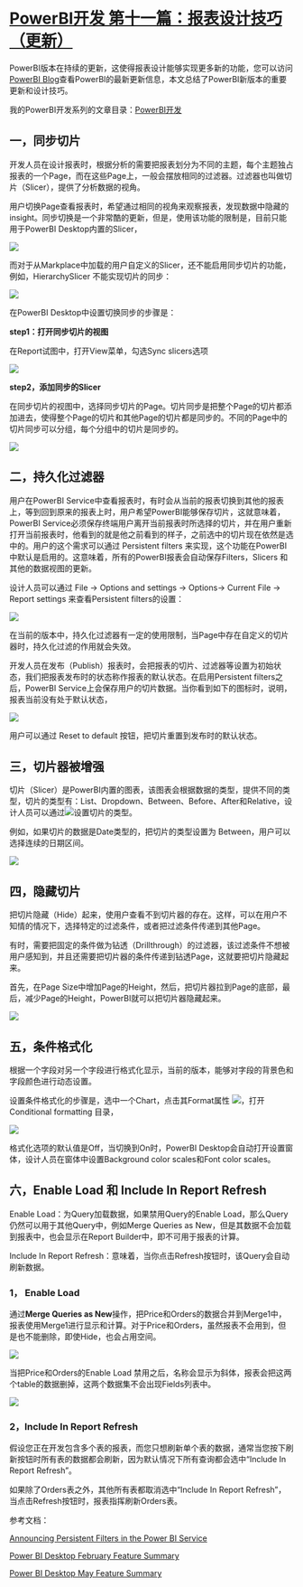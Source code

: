 # [PowerBI开发 第十一篇：报表设计技巧（更新）](https://www.cnblogs.com/ljhdo/p/4650727.html)

PowerBI版本在持续的更新，这使得报表设计能够实现更多新的功能，您可以访问 [PowerBI Blog](https://powerbi.microsoft.com/en-us/blog/)查看PowerBI的最新更新信息，本文总结了PowerBI新版本的重要更新和设计技巧。

我的PowerBI开发系列的文章目录：[PowerBI开发](https://www.cnblogs.com/ljhdo/category/968907.html)

## **一，同步切片**

开发人员在设计报表时，根据分析的需要把报表划分为不同的主题，每个主题独占报表的一个Page，而在这些Page上，一般会摆放相同的过滤器。过滤器也叫做切片（Slicer），提供了分析数据的视角。

用户切换Page查看报表时，希望通过相同的视角来观察报表，发现数据中隐藏的insight。同步切换是一个非常酷的更新，但是，使用该功能的限制是，目前只能用于PowerBI Desktop内置的Slicer，

![](https://images2018.cnblogs.com/blog/628084/201807/628084-20180703165109224-1420560461.png)

而对于从Markplace中加载的用户自定义的Slicer，还不能启用同步切片的功能，例如，HierarchySlicer 不能实现切片的同步：

![](https://images2018.cnblogs.com/blog/628084/201807/628084-20180703165316507-1311175372.png)

在PowerBI Desktop中设置切换同步的步骤是：

**step1：打开同步切片的视图**

在Report试图中，打开View菜单，勾选Sync slicers选项

![](https://images2018.cnblogs.com/blog/628084/201807/628084-20180703165829339-54529979.png)

**step2，添加同步的Slicer**

在同步切片的视图中，选择同步切片的Page。切片同步是把整个Page的切片都添加进去，使得整个Page的切片和其他Page的切片都是同步的。不同的Page中的切片同步可以分组，每个分组中的切片是同步的。

![](https://images2018.cnblogs.com/blog/628084/201807/628084-20180703170123780-186854082.png)

## **二，持久化过滤器**

用户在PowerBI Service中查看报表时，有时会从当前的报表切换到其他的报表上，等到回到原来的报表上时，用户希望PowerBI能够保存切片，这就意味着，PowerBI Service必须保存终端用户离开当前报表时所选择的切片，并在用户重新打开当前报表时，他看到的就是他之前看到的样子，之前选中的切片现在依然是选中的。用户的这个需求可以通过 Persistent filters 来实现，这个功能在PowerBI中默认是启用的。这意味着，所有的PowerBI报表会自动保存Filters，Slicers 和其他的数据视图的更新。

设计人员可以通过 File -> Options and settings -> Options-> Current File -> Report settings 来查看Persistent filters的设置：

![](https://images2018.cnblogs.com/blog/628084/201807/628084-20180703171015964-2044538514.png)

在当前的版本中，持久化过滤器有一定的使用限制，当Page中存在自定义的切片器时，持久化过滤的作用就会失效。

开发人员在发布（Publish）报表时，会把报表的切片、过滤器等设置为初始状态，我们把报表发布时的状态称作报表的默认状态。在启用Persistent filters之后，PowerBI Service上会保存用户的切片数据。当你看到如下的图标时，说明，报表当前没有处于默认状态，

![](https://images2018.cnblogs.com/blog/628084/201807/628084-20180703171810387-908726812.png)

用户可以通过 Reset to default 按钮，把切片重置到发布时的默认状态。

## 三，切片器被增强

切片（Slicer）是PowerBI内置的图表，该图表会根据数据的类型，提供不同的类型，切片的类型有：List、Dropdown、Between、Before、After和Relative，设计人员可以通过![](https://images2018.cnblogs.com/blog/628084/201807/628084-20180703174224605-2122046681.png)设置切片的类型。

例如，如果切片的数据是Date类型的，把切片的类型设置为 Between，用户可以选择连续的日期区间。

![](https://images2018.cnblogs.com/blog/628084/201807/628084-20180703174412833-1285663998.png)

## 四，隐藏切片

把切片隐藏（Hide）起来，使用户查看不到切片器的存在。这样，可以在用户不知情的情况下，选择特定的过滤条件，或者把过滤条件传递到其他Page。

有时，需要把固定的条件做为钻透（Drillthrough）的过滤器，该过滤条件不想被用户感知到，并且还需要把切片器的条件传递到钻透Page，这就要把切片隐藏起来。

首先，在Page Size中增加Page的Height，然后，把切片器拉到Page的底部，最后，减少Page的Height，PowerBI就可以把切片器隐藏起来。

![](https://images2018.cnblogs.com/blog/628084/201807/628084-20180731164526931-1851732209.png)

## 五，条件格式化

根据一个字段对另一个字段进行格式化显示，当前的版本，能够对字段的背景色和字段颜色进行动态设置。

设置条件格式化的步骤是，选中一个Chart，点击其Format属性 ![](https://images2018.cnblogs.com/blog/628084/201807/628084-20180703175259210-333653976.png)，打开 Conditional formatting 目录，

![](https://images2018.cnblogs.com/blog/628084/201807/628084-20180703175426487-1978466837.png)

格式化选项的默认值是Off，当切换到On时，PowerBI Desktop会自动打开设置窗体，设计人员在窗体中设置Background color scales和Font color scales。

## 六，Enable Load  和 Include In Report Refresh

Enable Load：为Query加载数据，如果禁用Query的Enable Load，那么Query仍然可以用于其他Query中，例如Merge Queries as New，但是其数据不会加载到报表中，也会显示在Report Builder中，即不可用于报表的计算。

Include In Report Refresh：意味着，当你点击Refresh按钮时，该Query会自动刷新数据。

### 1， Enable Load

通过**Merge Queries as New**操作，把Price和Orders的数据合并到Merge1中，报表使用Merge1进行显示和计算。对于Price和Orders，虽然报表不会用到，但是也不能删除，即使Hide，也会占用空间。

![](https://img2022.cnblogs.com/blog/628084/202209/628084-20220915181046864-1784691524.png)

当把Price和Orders的Enable Load 禁用之后，名称会显示为斜体，报表会把这两个table的数据删掉，这两个数据集不会出现Fields列表中。

![](https://img2022.cnblogs.com/blog/628084/202209/628084-20220915181138382-538460355.png)

### 2，Include In Report Refresh

假设您正在开发包含多个表的报表，而您只想刷新单个表的数据，通常当您按下刷新按钮时所有表的数据都会刷新，因为默认情况下所有查询都会选中“Include In Report Refresh”。

如果除了Orders表之外，其他所有表都取消选中“Include In Report Refresh”，当点击Refresh按钮时，报表指挥刷新Orders表。

参考文档：

[Announcing Persistent Filters in the Power BI Service](https://powerbi.microsoft.com/en-us/blog/announcing-persistent-filters-in-the-service/)

[Power BI Desktop February Feature Summary](https://powerbi.microsoft.com/en-us/blog/power-bi-desktop-february-2018-feature-summary/)

[Power BI Desktop May Feature Summary](https://powerbi.microsoft.com/en-us/blog/power-bi-desktop-may-2018-feature-summary/)
